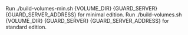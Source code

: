 Run ./build-volumes-min.sh {VOLUME_DIR} {GUARD_SERVER} {GUARD_SERVER_ADDRESS} for minimal edition.
Run ./build-volumes.sh {VOLUME_DIR} {GUARD_SERVER} {GUARD_SERVER_ADDRESS} for standard edition.  
